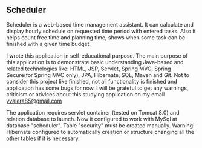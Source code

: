 Scheduler
---------

Scheduler is a web-based time management assistant. It can calculate and 
display hourly schedule on requested time period with entered tasks. 
Also it helps count free time and planning time, shows when some task
can be finished with a given time budget.

I wrote this application in self-educational purpose. The main purpose
of this application is to demonstrate basic understanding Java-based and
related technologies like: HTML, JSP, Servlet, Spring MVC,
Spring Secure(for Spring MVC only), JPA, Hibernate, SQL, Maven and Git.
Not to consider this project like finished, not all functionality is
finished and application has some bugs for now. I will be grateful to
get any warnings, criticism or advices about this studying application
on my email yvalera85@gmail.com

The application requires servlet container (tested on Tomcat 8.0) and
relation database to launch. Now it configured to work with MySql at
database "scheduler". Table "security" must be created manually. Warning!
Hibernate configured to automatically creation or structure changing all
the other tables if it is necessary.